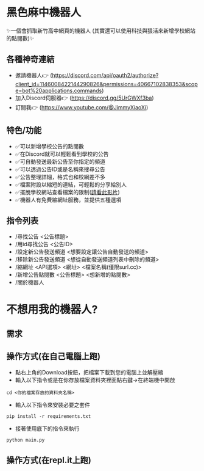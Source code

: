 # 黑色麻中機器人
✨一個會抓取新竹高中網頁的機器人 (其實還可以使用科技與狠活來新增學校網站的點閱數)✨
## 各種神奇連結
- 邀請機器人👉 (https://discord.com/api/oauth2/authorize?client_id=1146008422144290826&permissions=40667102838353&scope=bot%20applications.commands)
- 加入Discord伺服器👉 (https://discord.gg/5UrGWXf3ba)
- 訂閱我👉 (https://www.youtube.com/@JimmyXiaoXi)
## 特色/功能
- ✅可以新增學校公告的點閱數
- ✅在Discord就可以輕鬆看到學校的公告
- ✅可自動發送最新公告至你指定的頻道
- ✅可以透過公告ID或是名稱來搜尋公告
- ✅公告整理詳細，格式也和校網差不多
- ✅檔案附設以縮短的連結，可輕鬆的分享給別人
- ✅擺脫學校網站查看檔案的限制([請看此影片](https://www.google.com/))
- ✅機器人有免費縮網址服務，並提供五種選項
## 指令列表

- /尋找公告 <公告標題> 
- /用id尋找公告 <公告ID>
- /設定新公告發送頻道 <想要設定讓公告自動發送的頻道>
- /移除新公告發送頻道 <想從自動發送頻道列表中刪除的頻道>
- /縮網址 <API選項> <網址> <檔案名稱(僅限surl.cc)>
- /新增公告點閱數 <公告標題> <想新增的點閱數>
- /關於機器人
# 不想用我的機器人?
## 需求
## 操作方式(在自己電腦上跑)
- 點右上角的Download按鈕，把檔案下載到您的電腦上並解壓縮
- 輸入以下指令或是在你存放檔案資料夾裡面點右鍵->在終端機中開啟
```
cd <你的檔案存放的資料夾名稱>
```
- 輸入以下指令來安裝必要之套件
```
pip install -r requirements.txt
```
- 接著使用底下的指令來執行
```
python main.py
```
## 操作方式(在repl.it上跑)